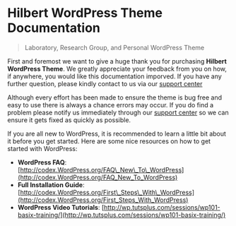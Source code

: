 # Hilbert WordPress Theme Documentation

> Laboratory, Research Group, and Personal WordPress Theme

First and foremost we want to give a huge thank you for purchasing **Hilbert WordPress Theme**. We greatly appreciate your feedback from you on how, if anywhere, you would like this documentation imporved. If you have any further question, please kindly contact to us via our [support center](https://owwwlab.ticksy.com/)

Although every effort has been made to ensure the theme is bug free and easy to use there is always a chance errors may occur. If you do find a problem please notify us immediately through our [support center](https://owwwlab.ticksy.com/) so we can ensure it gets fixed as quickly as possible.

If you are all new to WordPress, it is recommended to learn a little bit about it before you get started. Here are some nice resources on how to get started with WordPress:

* **WordPress FAQ**: [http://codex.WordPress.org/FAQ\_New\_To\_WordPress](http://codex.WordPress.org/FAQ_New_To_WordPress)
* **Full Installation Guide**: [http://codex.WordPress.org/First\_Steps\_With\_WordPress](http://codex.WordPress.org/First_Steps_With_WordPress)
* **WordPress Video Tutorials**: [http://wp.tutsplus.com/sessions/wp101-basix-training/](http://wp.tutsplus.com/sessions/wp101-basix-training/)


